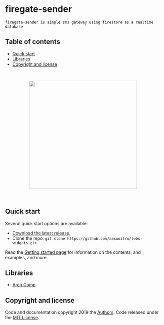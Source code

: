 # firegate-sender
    firegate-sender is simple sms gateway using firestore as a realtime database

## Table of contents

- [Quick start](#quick-start)
- [Libraries](#libraries)
- [Copyright and license](#copyright-and-license)

</br>
<p align="center">
   <img src="https://github.com/aasumitro/firegate-sms-sender/blob/master/assets/firegate.png" width="350">
</p>
</br>


## Quick start

Several quick start options are available:

- [Download the latest release.](https://github.com/)
- Clone the repo: `git clone https://github.com/aasumitro/twbs-widgets.git`

Read the [Getting started page](https://aasumitro.id/) for information on the contents, and examples, and more.


## Libraries
 - [Arch Comp](https://developer.android.com/jetpack/#architecture-components)


## Copyright and license

Code and documentation copyright 2019 the [Authors](https://github.com/aasumitro).
Code released under the [MIT License](https://github.com/).